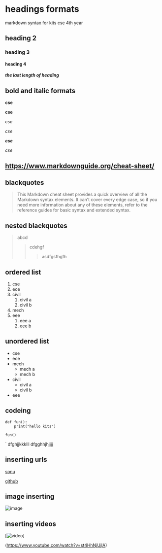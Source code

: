 # headings formats
markdown syntax for kits cse 4th year
## heading 2
### heading 3
#### heading 4
##### the last length of heading
## bold and italic formats
**cse**

__cse__

*cse*

_cse_

_**cse**_

_*cse*_
## https://www.markdownguide.org/cheat-sheet/
## blackquotes
> This Markdown cheat sheet provides a quick overview of all the Markdown syntax elements. It can’t cover every edge case, so if you need more information about any of these elements, refer to the reference guides for basic syntax and extended syntax.
## nested blackquotes
> abcd
>> cdehgf
>>> asdfgsfhgfh
## ordered list
1. cse
2. ece
3. civil
    1. civil a
    2. civil b
4. mech
5. eee
    1. eee a
    2. eee b
## unordered list
-  cse
-  ece
-  mech
    *  mech a
    *  mech b
-  civil
    *  civil a
    *  civil b
-  eee
## codeing

```
def fun():
    print("hello kits")
````
```
fun()
```
`
dfghjjkkklll
dfgghhjhjjjj
## inserting urls
[sonu](https://www.markdownguide.org/cheat-sheet/)

[github](https://github.com/shaiksonalisha/day2markdown/tree-save/main/README.md)
## image inserting
![image](https://github.com/shaiksonalisha/day2markdown/blob/master/img.jpg)
 ## inserting videos          
 [![video](https://img.youtube.com/vi/st4HhNjUjlA/0.jpg)]
 
(https://www.youtube.com/watch?v=st4HhNjUjlA)
